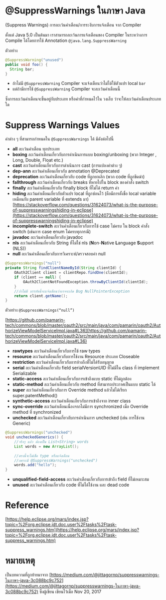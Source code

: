 # @SuppressWarnings ในภาษา Java

(Suppress Warnings) การละเว้นคำเตือน/การระงับการแจ้งเตือน จาก Compiler
  
ตั้งแต่ Java 5.0 เป็นต้นมา เราสามารถละเว้นการแจ้งเตือนของ Compiler ในระหว่างการ Compile ได้โดยการใช้ Annotation `@java.lang.SuppressWarning` 
  
ตัวอย่าง

```java
@SuppressWarning("unused") 
public void foo() {
  String bar;
}
```

- ถ้าไม่มี `@SuppressWarning` Compiler จะแจ้งเตือนว่าไม่ได้ใช้ตัวแปร local `bar`
- แต่ถ้ามีการใช้ `@SuppressWarning` Compiler จะละเว้นคำเตือนนี้

ซึ่งการละเว้นคำเตือนจะขึ้นอยู่กับประเภท หรือค่าที่กำหนดไว้ใน วงเล็บ ว่าจะให้ละเว้นคำเตือนประเภทใด

# Suppress Warnings Values

ค่าต่าง ๆ ที่สามารถกำหนดใน `@SuppressWarnings` ได้ มีดังต่อไปนี้

- **all** ละเว้นคำเตือน ทุกประเภท
- **boxing** ละเว้นคำเตือนเกี่ยวกับการดำเนินการแบบ boxing/unboxing (พวก Integer , Long, Double, Float etc.)
- **cast** ละเว้นคำเตือนเกี่ยวกับการดำเนินการ cast (การแปลงค่าต่าง ๆ)
- **dep-ann** ละเว้นคำเตือนเกี่ยวกับ annotation @Deprecated
- **deprecation** ละเว้นคำเตือนเกี่ยวกับ code ที่ถูกยกเลิก (พวก code ที่ถูกขีดฆ่า)
- **fallthrough** ละเว้นคำเตือนเกี่ยวกับ breaks ที่หายไปใน block ของคำสั่ง switch
- **finally** ละเว้นคำเตือนเกี่ยวกับ finally block ที่ไม่ได้ return ค่า
- **hiding** ละเว้นคำเตือนเกี่ยวกับตัวแปร local ที่ถูกซ่อนไว้ (คือมีการตั้งชื่อ local variable เหมือนกับ parent variable ที่ extends มา) [https://stackoverflow.com/questions/31624073/what-is-the-purpose-of-suppresswarningshiding-in-eclipse](https://stackoverflow.com/questions/31624073/what-is-the-purpose-of-suppresswarningshiding-in-eclipse)
- **incomplete-switch** ละเว้นคำเตือนเกี่ยวกับการใช้ case ไม่ครบ ใน block คำสั่ง switch (เช่นการ case enum ไม่ครบทุกกรณี)
- **javadoc** ละเว้นคำเตือนเกี่ยวกับ javadoc
- **nls** ละเว้นคำเตือนเกี่ยวกับ String ที่ไม่ใช่ nls (**N**on-**N**ative **L**anguage **S**upport (NLS))
- **null** ละเว้นคำเตือนเกี่ยวกับการวิเคราะห์/ตรวจสอบค่า null

```java
@SuppressWarnings("null")
private String findClientNameById(String clientId) {
    OAuth2Client client = clientRepo.findOne(clientId);
    if (client == null) {
        OAuth2ClientNotFoundException.throwByClientId(clientId);
    }
    //ถ้าไม่มี บรรทัดนี้จะแจ้งเตือนว่าอาจจะเกิด Bug NullPointerException
    return client.getName(); 
}
```

ตัวอย่าง `@SuppressWarnings(“null”)`

[https://github.com/pamarin-tech/commons/blob/master/oauth2/src/main/java/com/pamarin/oauth2/AuthorizeViewModelServiceImpl.java#L36](https://github.com/pamarin-tech/commons/blob/master/oauth2/src/main/java/com/pamarin/oauth2/AuthorizeViewModelServiceImpl.java#L36)

- **rawtypes** ละเว้นคำเตือนเกี่ยวกับการใช้ raw types
- **resource** ละเว้นคำเตือนเกี่ยวกับการใช้งาน Resource ประเภท Closeable
- **restriction** ละเว้นคำเตือนเกี่ยวกับการอ้างถึงที่ไม่ได้รับอนุญาต
- **serial** ละเว้นคำเตือนเกี่ยวกับ field serialVersionUID ที่ไม่มีใน class ที่ implement Serializable
- **static-access** ละเว้นคำเตือนเกี่ยวกับการเข้าถึงแบบ static ที่ไม่ถูกต้อง
- **static-method** ละเว้นคำเตือนเกี่ยวกับ method ที่สามารถประกาศเป็นแบบ static ได้
- **super** ละเว้นคำเตือนเกี่ยวกับการ Override method แล้วไม่ได้เรียก super.patentMethod()
- **synthetic-access** ละเว้นคำเตือนเกี่ยวกับการเข้าถึงจาก inner class
- **sync-override** ละเว้นคำเตือนเนื่องจากไม่มีการ synchronized เมื่อ Override method ที่ synchronized
- **unchecked** ละเว้นคำเตือนเกี่ยวกับการดำเนินการ unchecked (เช่น การใช้งาน Generic)

```java
@SuppressWarnings("unchecked")
void uncheckedGenerics() {
    //จริงๆ แล้ว ต้องเป็น List<String> words
    List words = new ArrayList();
 
    //ตรงนี้จะไม่เช็ค type หรือแจ้งเตือน 
    //เพราะมี @SuppressWarnings("unchecked")
    words.add("hello"); 
}
```

- **unqualified-field-access** ละเว้นคำเตือนเกี่ยวกับการเข้าถึง field ที่ไม่เหมาะสม
- **unused** ละเว้นคำเตือนเกี่ยวกับ code ที่ไม่ได้ใช้งาน และ dead code

# Reference

[https://help.eclipse.org/mars/index.jsp?topic=%2Forg.eclipse.jdt.doc.user%2Ftasks%2Ftask-suppress_warnings.htm](https://help.eclipse.org/mars/index.jsp?topic=%2Forg.eclipse.jdt.doc.user%2Ftasks%2Ftask-suppress_warnings.htm)


# หมายเหตุ

เป็นบทความที่ถูกย้ายมาจาก [https://medium.com/@jittagornp/suppresswarnings-ในภาษา-java-3c088bc9c752](https://medium.com/@jittagornp/suppresswarnings-ในภาษา-java-3c088bc9c752) ซึ่งผู้เขียน เขียนไว้เมื่อ Nov 20, 2017
